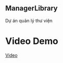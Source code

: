## ManagerLibrary
Dự án quản lý thư viện <br>

# Video Demo
[Video](https://www.youtube.com/watch?v=j-dgXu9hKaY)